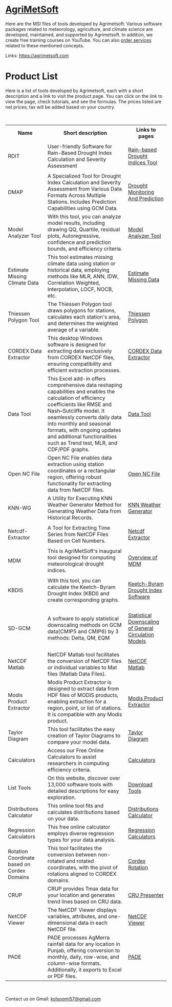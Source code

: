 # <a href="https://agrimetsoft.com">AgriMetSoft</a>
Here are the MSI files of tools developed by Agrimetsoft. Various software packages related to meteorology, agriculture, and climate science are developed, maintained, and supported by Agrimetsoft. In addition, we create free training courses on YouTube. You can also <a href="https://agrimetsoft.com/services">order services</a> related to these mentioned concepts.

Links:
https://agrimetsoft.com

<div class="container">
        <h1 class="text-center">Product List</h1>
		 <p class="text-justify">Here is a list of tools developed by Agrimetsoft, each with a short description and a link to visit the product page. You can click on the link to view the page, check tutorials, and see the formulas. The prices listed are net prices; tax will be added based on your country.</p>
		 <br/>
        <table class="table-responsive">
            <tr>
                <th scope="col">Name</th>
                <th scope="col">Short description</th>
                <th scope="col">Links to pages</th>
            </tr>
            <tr>
                <td>RDIT</td>
                <td>User-friendly Software for Rain-Based Drought Index Calculation and Severity Assessment</td>
                <td><p class="card-text"><a target="_blank" href="rdit">Rain-based Drought Indices Tool</a></td>
            </tr>
            <tr>
                <td>DMAP</td>
                <td>A Specialized Tool for Drought Index Calculation and Severity Assessment from Various Data Formats Across Multiple Stations. Includes Prediction Capabilities using GCM Data.</td>
                <td><p class="card-text"><a target="_blank" href="dmap">Drought Monitoring And Prediction</a></td>
            </tr>
			<tr>
		    	<td>Model Analyzer Tool</td>
			    <td>With this tool, you can analyze model results, including drawing QQ, Quartile, residual plots, Autoregressive, confidence and prediction bounds, and efficiency criteria.</td>
	    		<td><a target="_blank" href="model_analyzer_tool">Model Analyzer Tool</a></td>
			</tr>            
			<tr>
		    	<td>Estimate Missing Climate Data</td>
			    <td>This tool estimates missing climate data using station or historical data, employing methods like MLR, ANN, IDW, Correlation Weighted, Interpolation, LOCF, NOCB, etc.</td>
	    		<td><a target="_blank" href="estimate_Missing_Climate_Data">Estimate Missing Data</a></td>
			</tr>           
			<tr>
		    	<td>Thiessen Polygon Tool</td>
			    <td>The Thiessen Polygon tool draws polygons for stations, calculates each station's area, and determines the weighted average of a variable.</td>
	    		<td><a target="_blank" href="Thiessen_Polygon">Thiessen Polygon</a></td>
			</tr> 
            <tr>
                <td>CORDEX Data Extractor</td>
                <td>This desktop Windows software is designed for extracting data exclusively from CORDEX NetCDF files, ensuring compatibility and efficient extraction processes.</td>
                <td><p class="card-text"><a target="_blank" href="CordexDataExtractor">CORDEX Data Extractor</a></td>
            </tr>
            <tr>
                <td>Data Tool</td>
                <td>This Excel add-in offers comprehensive data reshaping capabilities and enables the calculation of efficiency coefficients like RMSE and Nash–Sutcliffe model. It seamlessly converts daily data into monthly and seasonal formats, with ongoing updates and additional functionalities such as Trend test, MLR, and CDF/PDF graphs.</td>
                <td><p class="card-text"><a target="_blank" href="data-tool">Data Tool</a></td>
            </tr>
            <tr>
                <td>Open NC File</td>
                <td>Open NC File enables data extraction using station coordinates or a rectangular region, offering robust functionality for extracting data from NetCDF files.</td>
                <td><p class="card-text"><a target="_blank" href="open_nc_file_for_coordinates">Open NC File</a></td>
            </tr>
            <tr>
                <td>KNN-WG</td>
                <td>A Utility for Executing KNN Weather Generator Method for Generating Weather Data from Historical Records.</td>
                <td><p class="card-text"><a target="_blank" href="knn-wg">KNN Weather Generator</a></td>
            </tr>
            <tr>
                <td>Netcdf-Extractor</td>
                <td>A Tool for Extracting Time Series from NetCDF Files Based on Cell Numbers.</td>
                <td><p class="card-text"><a target="_blank" href="netcdf-extractor">Netcdf Extractor</a></td>
            </tr>
            <tr>
                <td>MDM</td>
                <td>This is AgriMetSoft's inaugural tool designed for computing meteorological drought indices.</td>
                <td><p class="card-text"><a target="_blank" href="mdm">Overview of MDM</a></td>
            </tr>
            <tr>
                <td>KBDIS</td>
                <td>With this tool, you can calculate the Keetch-Byram Drought Index (KBDI) and create corresponding graphs.</td>
                <td><p class="card-text"><a target="_blank" href="kbdis">Keetch-Byram Drought Index Software</a></td>
            </tr>
            <tr>
                <td>SD-GCM</td>
                <td>A software to apply statistical downscaling methods on GCM data(CMIP5 and CMIP6) by 3 methods: Delta, QM, EQM</td>
                <td><p class="card-text"><a target="_blank" href="sd-gcm">Statistical Downscaling of General Circulation Models</a></td>
            </tr>
            <tr>
                <td>NetCDF Matlab</td>
                <td>NetCDF Matlab tool facilitates the conversion of NetCDF files or individual variables to Mat files (Matlab Data Files).</td>
                <td><p class="card-text"><a target="_blank" href="netCDF-matlab">NetCDF Matlab</a></td>
            </tr>
            <tr>
                <td>Modis Product Extractor</td>
                <td>Modis Product Extractor is designed to extract data from HDF files of MODIS products, enabling extraction for a region, point, or list of stations. It is compatible with any Modis product.</td>
                <td><p class="card-text"><a target="_blank" href="modis_products_extractor">Modis Product Extractor</a></td>
            </tr>
			<tr>
		    	<td>Taylor Diagram</td>
			    <td>This tool facilitates the easy creation of Taylor Diagrams to compare your model data.</td>
	    		<td><a target="_blank" href="taylor_diagram_software">Taylor Diagram</a></td>
			</tr>
            <tr>
                <td>Calculators</td>
                <td>Access our Free Online Calculators to assist researchers in computing efficiency criteria.</td>
                <td><p class="card-text"><a target="_blank" href="calculators/">Calculators</a></td>
            </tr>
            <tr>
                <td>List Tools</td>
                <td>On this website, discover over 13,000 software tools with detailed descriptions for easy exploration.</td>
                <td><p class="card-text"><a target="_blank" href="https://list-tool.com" target="_blank">Download Tools</a></td>
            </tr>
            <tr>
                <td>Distributions Calculator</td>
                <td>This online tool fits and calculates distributions based on your data.</td>
                <td><a target="_blank" href="https://agrimetsoft.com/distributions-calculator" >Distributions Calculator</a></td>
			</tr>
            <tr>
                <td>Regression Calculators</td>
                <td>This free online calculator employs diverse regression types for your data analysis.</td>
                <td><a target="_blank" href="https://agrimetsoft.com/regressions/">Regression Calculators</a></td>
			</tr>
            <tr>
                <td>Rotation Coordinate based on Cordex Domains</td>
                <td>This tool facilitates the conversion between non-rotated and rotated coordinates, with the pivot of rotations aligned to CORDEX domains.</td>
                <td><p class="card-text"><a target="_blank" href="Cordex%20Coordinate%20Rotation">Cordex Rotation</a></td>
            </tr>
            <tr>
                <td>CRUP</td>
                <td>CRUP provides Tmax data for your location and generates trend lines based on CRU data.</td>
                <td><p class="card-text"><a target="_blank" href="crup">CRU Presenter</a></td>
            </tr>
            <tr>
                <td>NetCDF Viewer</td>
                <td>The NetCDF Viewer displays variables, attributes, and one-dimensional data in each NetCDF file.</td>
                <td><p class="card-text"><a target="_blank" href="NetCDF-Viewer">NetCDF Viewer</a></td>
            </tr>
            <tr>
                <td>PADE</td>
                <td>PADE processes AgMerra rainfall data for any location in Punjab, offering conversion to monthly, daily, row-wise, and column-wise formats. Additionally, it exports to Excel or PDF files.</td>
                <td><p class="card-text"><a target="_blank" href="pade">PADE</a></td>
            </tr>
        </table>
        <br />
    </div>

Contact us on Gmail: kolsoomi57@gmail.com
